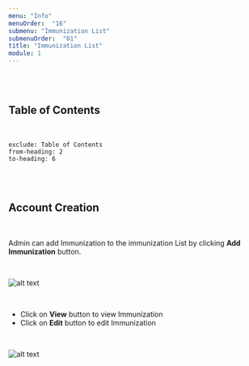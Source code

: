 ```yaml
---
menu: "Info"
menuOrder:  "16"
submenu: "Immunization List"
submenuOrder:  "01"
title: "Immunization List"
module: 1
---
```


<br />
<br />

## Table of Contents

<br />

```toc
exclude: Table of Contents
from-heading: 2
to-heading: 6
```

<br />
<br />


## Account Creation

<br />

Admin can add Immunization to the immunization List by 
      clicking **Add Immunization** button.

<br />

![alt text](/images/AddImmunization.png "Title")

<br />


* Click on **View** button to view Immunization
* Click on **Edit** button to edit Immunization

<br />

![alt text](/images/ViewImmunization.png "Title")

<br />

 <!-- * Enter Email address
 * Click on **Verify** button to send activation link to your email


<br />

![alt text](/images/ContentProviderbtn.png "Title")

<br />

* A mail has been sent to your mail for account activation

<br />

![alt text](/images/ConfirmMail.png "Title")

<br />

* Click on the **Activate** button to activate account

<br />

![alt text](/images/EmailActivate.png "Title")

<br />

* Enter User First Name and Surname

<br />

 ![alt text](/images/ContentCreatorSignupform.png "Title")

<br />

* Enter new password, retype new password
* Click on Agree to terms and conditions
* Click on <b>SignUp</b> button to direct User to Content Creator Page



 -->
